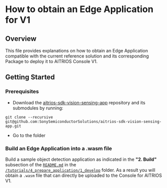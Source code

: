 # How to obtain an Edge Application for V1

## Overview
This file provides explanations on how to obtain an Edge Application compatible with the current reference solution and its corresponding Package to deploy it to AITRIOS Console V1.

## Getting Started

### Prerequisites
- Download the [aitrios-sdk-vision-sensing-app](https://github.com/SonySemiconductorSolutions/aitrios-sdk-vision-sensing-app) repository and its submodules by running:
 ```
 git clone --recursive git@github.com:SonySemiconductorSolutions/aitrios-sdk-vision-sensing-app.git
 ```
- Go to the folder


### Build an Edge Application into a .wasm file

Build a sample object detection application as indicated in the **"2. Build"** subsection of the [`README.md`](https://github.com/SonySemiconductorSolutions/aitrios-sdk-vision-sensing-app/blob/main/tutorials/4_prepare_application/1_develop/README.md#2-build) in the [`/tutorials/4_prepare_application/1_develop`](https://github.com/SonySemiconductorSolutions/aitrios-sdk-vision-sensing-app/tree/main/tutorials/4_prepare_application/1_develop) folder. As a result you will obtain a `.wasm` file that can directly be uploaded to the Console for AITRIOS V1.
